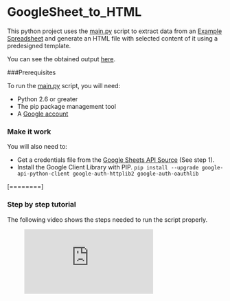 # GoogleSheet_to_HTML
This python project uses the [main.py](https://github.com/ronaldff96/GoogleSheet_to_HTML/blob/main/main.py "main.py") script to extract data from an [Example Spreadsheet](https://docs.google.com/spreadsheets/d/1BxiMVs0XRA5nFMdKvBdBZjgmUUqptlbs74OgvE2upms "Example Spreadsheet") and generate an HTML file with selected content of it using a predesigned template.

You can see the obtained output [here](https://ronaldff.com/python/GoogleSheet_to_HTML/Output "here"). 

###Prerequisites

To run the [main.py](https://github.com/ronaldff96/GoogleSheet_to_HTML/blob/main/main.py "main.py") script, you will need:

- Python 2.6 or greater
- The pip package management tool
- A [Google account](https://www.google.com/account/about/ "Google account")

### Make it work
You will also need to:
- Get a credentials file from the [Google Sheets API Source](https://developers.google.com/sheets/api/quickstart/python#step_1_turn_on_the "Google Sheets API Source") (See step 1).
- Install the Google Client Library with PIP.
	`pip install --upgrade google-api-python-client google-auth-httplib2 google-auth-oauthlib`

[========]

### Step by step tutorial
The following video shows the steps needed to run the script properly.

<!-- blank line -->
<figure class="video_container">
  <iframe src="https://ronaldff.com/python/GoogleSheet_to_HTML/video" frameborder="0" allowfullscreen="true"> </iframe>
</figure>
<!-- blank line -->


